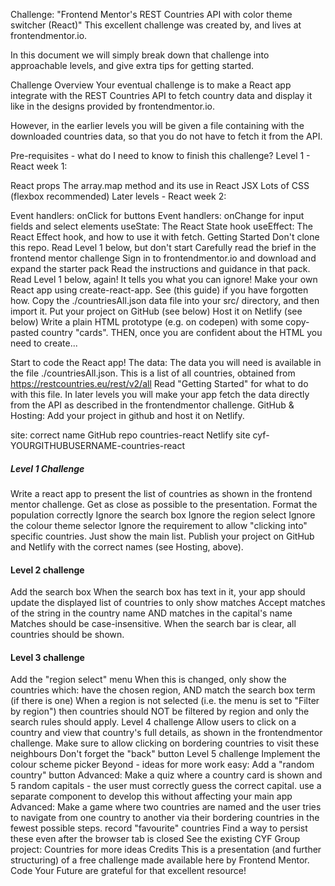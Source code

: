 Challenge: "Frontend Mentor's REST Countries API with color theme switcher (React)"
This excellent challenge was created by, and lives at frontendmentor.io.

In this document we will simply break down that challenge into approachable levels, and give extra tips for getting started.

Challenge Overview
Your eventual challenge is to make a React app integrate with the REST Countries API to fetch country data and display it like in the designs provided by frontendmentor.io.

However, in the earlier levels you will be given a file containing with the downloaded countries data, so that you do not have to fetch it from the API.

Pre-requisites - what do I need to know to finish this challenge?
Level 1 - React week 1:

React props
The array.map method and its use in React JSX
Lots of CSS (flexbox recommended)
Later levels - React week 2:

Event handlers: onClick for buttons
Event handlers: onChange for input fields and select elements
useState: The React State hook
useEffect: The React Effect hook, and how to use it with fetch.
Getting Started
Don't clone this repo.
Read Level 1 below, but don't start
Carefully read the brief in the frontend mentor challenge
Sign in to frontendmentor.io and download and expand the starter pack
Read the instructions and guidance in that pack.
Read Level 1 below, again! It tells you what you can ignore!
Make your own React app using create-react-app. See (this guide) if you have forgotten how.
Copy the ./countriesAll.json data file into your src/ directory, and then import it.
Put your project on GitHub (see below)
Host it on Netlify (see below)
Write a plain HTML prototype (e.g. on codepen) with some copy-pasted country "cards". THEN, once you are confident about the HTML you need to create...

Start to code the React app!
The data:
The data you will need is available in the file ./countriesAll.json. This is a list of all countries, obtained from https://restcountries.eu/rest/v2/all
Read "Getting Started" for what to do with this file.
In later levels you will make your app fetch the data directly from the API as described in the frontendmentor challenge.
GitHub & Hosting:
Add your project in github and host it on Netlify.

site:	correct name
GitHub repo	countries-react
Netlify site	cyf-YOURGITHUBUSERNAME-countries-react
##### Level 1 Challenge
Write a react app to present the list of countries as shown in the frontend mentor challenge.
Get as close as possible to the presentation.
Format the population correctly
Ignore the search box
Ignore the region select
Ignore the colour theme selector
Ignore the requirement to allow "clicking into" specific countries. Just show the main list.
Publish your project on GitHub and Netlify with the correct names (see Hosting, above).
#### Level 2 challenge
Add the search box
When the search box has text in it, your app should update the displayed list of countries to only show matches
Accept matches of the string in the country name AND matches in the capital's name
Matches should be case-insensitive.
When the search bar is clear, all countries should be shown.
#### Level 3 challenge
Add the "region select" menu
When this is changed, only show the countries which:
have the chosen region, AND
match the search box term (if there is one)
When a region is not selected (i.e. the menu is set to "Filter by region") then countries should NOT be filtered by region and only the search rules should apply.
Level 4 challenge
Allow users to click on a country and view that country's full details, as shown in the frontendmentor challenge.
Make sure to allow clicking on bordering countries to visit these neighbours
Don't forget the "back" button
Level 5 challenge
Implement the colour scheme picker
Beyond - ideas for more work
easy: Add a "random country" button
Advanced: Make a quiz where a country card is shown and 5 random capitals - the user must correctly guess the correct capital.
use a separate component to develop this without affecting your main app
Advanced: Make a game where two countries are named and the user tries to navigate from one country to another via their bordering countries in the fewest possible steps.
record "favourite" countries
Find a way to persist these even after the browser tab is closed
See the existing CYF Group project: Countries for more ideas
Credits
This is a presentation (and further structuring) of a free challenge made available here by Frontend Mentor. Code Your Future are grateful for that excellent resource!